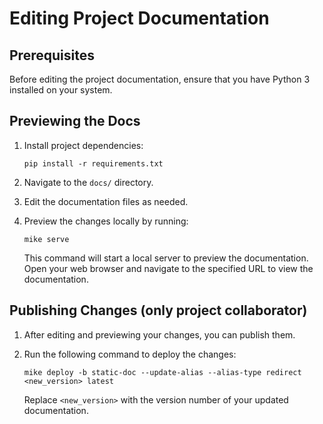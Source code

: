 # Editing Project Documentation

## Prerequisites

Before editing the project documentation, ensure that you have Python 3 installed on your system.

## Previewing the Docs

1. Install project dependencies:
   ```
   pip install -r requirements.txt
   ```

2. Navigate to the `docs/` directory.

3. Edit the documentation files as needed.

4. Preview the changes locally by running:
   ```
   mike serve
   ```

   This command will start a local server to preview the documentation. Open your web browser and navigate to the specified URL to view the documentation.

## Publishing Changes (only project collaborator)

1. After editing and previewing your changes, you can publish them.

2. Run the following command to deploy the changes:
   ```
   mike deploy -b static-doc --update-alias --alias-type redirect <new_version> latest
   ```

   Replace `<new_version>` with the version number of your updated documentation.